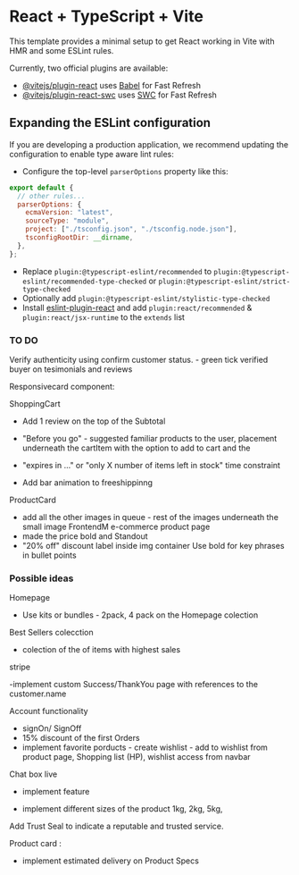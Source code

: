 # React + TypeScript + Vite

This template provides a minimal setup to get React working in Vite with HMR and some ESLint rules.

Currently, two official plugins are available:

- [@vitejs/plugin-react](https://github.com/vitejs/vite-plugin-react/blob/main/packages/plugin-react/README.md) uses [Babel](https://babeljs.io/) for Fast Refresh
- [@vitejs/plugin-react-swc](https://github.com/vitejs/vite-plugin-react-swc) uses [SWC](https://swc.rs/) for Fast Refresh

## Expanding the ESLint configuration

If you are developing a production application, we recommend updating the configuration to enable type aware lint rules:

- Configure the top-level `parserOptions` property like this:

```js
export default {
  // other rules...
  parserOptions: {
    ecmaVersion: "latest",
    sourceType: "module",
    project: ["./tsconfig.json", "./tsconfig.node.json"],
    tsconfigRootDir: __dirname,
  },
};
```

- Replace `plugin:@typescript-eslint/recommended` to `plugin:@typescript-eslint/recommended-type-checked` or `plugin:@typescript-eslint/strict-type-checked`
- Optionally add `plugin:@typescript-eslint/stylistic-type-checked`
- Install [eslint-plugin-react](https://github.com/jsx-eslint/eslint-plugin-react) and add `plugin:react/recommended` & `plugin:react/jsx-runtime` to the `extends` list

### TO DO




Verify authenticity using confirm customer status. - green tick verified buyer on tesimonials and reviews

Responsivecard component:




ShoppingCart

- Add 1 review on the top of the Subtotal

- "Before you go" - suggested familiar products to the user, placement underneath the cartItem with the option to add to cart and the

- "expires in ..." or "only X number of items left in stock" time constraint

- Add bar animation to freeshippinng

ProductCard

- add all the other images in queue - rest of the images underneath the small image FrontendM e-commerce product page
- made the price bold and Standout
- "20% off" discount label inside img container
  Use bold for key phrases in bullet points

### Possible ideas

Homepage

- Use kits or bundles - 2pack, 4 pack on the Homepage colection

Best Sellers colecction

- colection of the of items with highest sales

stripe

-implement custom Success/ThankYou page with references to the customer.name

Account functionality

- signOn/ SignOff
- 15% discount of the first Orders
- implement favorite porducts - create wishlist - add to wishlist from product page, Shopping list (HP), wishlist access from navbar

Chat box live

- implement feature

- implement different sizes of the product 1kg, 2kg, 5kg,

Add Trust Seal to indicate a reputable and trusted service.

Product card :

- implement estimated delivery on Product Specs
